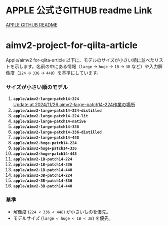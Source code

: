 # APPLE 公式さGITHUB readme Link 
[APPLE GITHUB README](https://github.com/apple/ml-aim/blob/main/README.md)

# aimv2-project-for-qiita-article
Apple/aimv2 for-qiita-article
以下に、モデルのサイズが小さい順に並べたリストを示します。名前の中にある情報（`large` → `huge` → `1B` → `3B` など）や入力解像度（`224` → `336` → `448`）を基準にしています。

### サイズが小さい順のモデル
1. **`apple/aimv2-large-patch14-224`** <br>
    [Update at 2024/11/26 aimv2-large-patch14-224作業の場所](https://github.com/syun88/aimv2-project-for-qiita-article/tree/main/aimv2-large-patch14-224)
2. **`apple/aimv2-large-patch14-224-distilled`**
3. **`apple/aimv2-large-patch14-224-lit`**
4. **`apple/aimv2-large-patch14-native`**
5. **`apple/aimv2-large-patch14-336`**
6. **`apple/aimv2-large-patch14-336-distilled`**
7. **`apple/aimv2-large-patch14-448`**
8. **`apple/aimv2-huge-patch14-224`**
9. **`apple/aimv2-huge-patch14-336`**
10. **`apple/aimv2-huge-patch14-448`**
11. **`apple/aimv2-1B-patch14-224`**
12. **`apple/aimv2-1B-patch14-336`**
13. **`apple/aimv2-1B-patch14-448`**
14. **`apple/aimv2-3B-patch14-224`**
15. **`apple/aimv2-3B-patch14-336`**
16. **`apple/aimv2-3B-patch14-448`**

### 基準
- 解像度 (`224 < 336 < 448`) が小さいものを優先。
- モデルサイズ (`large < huge < 1B < 3B`) を優先。